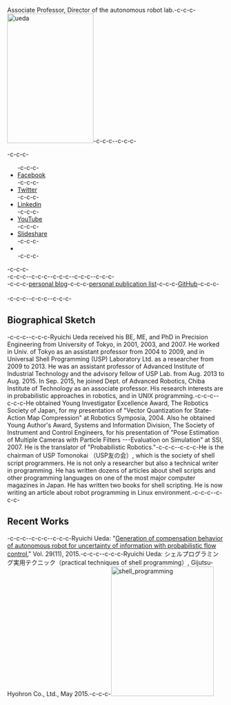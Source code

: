 Associate Professor, Director of the autonomous robot lab.-c-c-c-<a href="https://lab.ueda.asia/wp-content/uploads/2015/09/ueda.jpg"><img src="https://lab.ueda.asia/wp-content/uploads/2015/09/ueda-200x300.jpg" alt="ueda" width="200" height="300" class="alignright size-medium wp-image-106" /></a>-c-c-c--c-c-c-<div class="social-profile">-c-c-c- <ul>-c-c-c- <li class="facebook"><a href="https://www.facebook.com/profile.php?id=675930229170437#!/profile.php?id=675930229170437" title="Facebook" target="_blank">Facebook</a></li>-c-c-c- <li class="twitter"><a href="https://twitter.com/ryuichiueda" title="Twitter" target="_blank">Twitter</a></li>-c-c-c- <li class="linkedin"><a href="https://www.linkedin.com/profile/view?id=172472847" title="Linkedin" target="_blank">Linkedin</a></li>-c-c-c- <li class="you-tube"><a href="https://www.youtube.com/user/ryuichiueda/videos" title="YouTube" target="_blank">YouTube</a></li>-c-c-c- <li class="slideshare"><a href="http://www.slideshare.net/ryuichiueda" title="Slideshare" target="_blank">Slideshare</a></li>-c-c-c- <li></li>-c-c-c- </ul>-c-c-c-<br />-c-c-c-<div style="float:left" />-c-c-c-<a href="https://blog.ueda.asia" target="_blank">personal blog</a>-c-c-c-<a href="https://blog.ueda.asia/?page_id=728" target="_blank">personal publication list</a>-c-c-c-<a target="_blank" href="https://github.com/ryuichiueda">GitHub</a>-c-c-c-</div>-c-c-c--c-c-c--c-c-c--c-c-c-<div style="clear:both">&nbsp;</div>-c-c-c--c-c-c--c-c-c-<h2>Biographical Sketch</h2>-c-c-c--c-c-c-Ryuichi Ueda received his BE, ME, and PhD in Precision Engineering from University of Tokyo, in 2001, 2003, and 2007. He worked in Univ. of Tokyo as an assistant professor from 2004 to 2009, and in Universal Shell Programming (USP) Laboratory Ltd. as a researcher from 2009 to 2013. He was an assistant professor of Advanced Institute of Industrial Technology and the advisory fellow of USP Lab. from Aug. 2013 to Aug. 2015. In Sep. 2015, he joined Dept. of Advanced Robotics, Chiba Institute of Technology as an associate professor. His research interests are in probabilistic approaches in robotics, and in UNIX programming.-c-c-c--c-c-c-He obtained Young Investigator Excellence Award, The Robotics Society of Japan, for my presentation of "Vector Quantization for State-Action Map Compression" at Robotics Symposia, 2004. Also he obtained Young Author's Award, Systems and Information Division, The Society of Instrument and Control Engineers, for his presentation of "Pose Estimation of Multiple Cameras with Particle Filters ---Evaluation on Simulation" at SSI, 2007. He is the translator of "Probabilistic Robotics."-c-c-c--c-c-c-He is the chairman of USP Tomonokai （USP友の会）, which is the society of shell script programmers. He is not only a researcher but also a technical writer in programming. He has written dozens of articles about shell scripts and other programming languages on one of the most major computer magazines in Japan. He has written two books for shell scripting. He is now writing an article about robot programming in Linux environment.-c-c-c--c-c-c-<h2>Recent Works</h2>-c-c-c--c-c-c--c-c-c-Ryuichi Ueda: "<a href="http://www.tandfonline.com/doi/abs/10.1080/01691864.2015.1009943#.Vf1cbp3tmko" target="_blank">Generation of compensation behavior of autonomous robot for uncertainty of information with probabilistic flow control</a>," Vol. 29(11), 2015.-c-c-c--c-c-c-Ryuichi Ueda: シェルプログラミング実用テクニック（practical techniques of shell programming）, Gijutsu-Hyohron Co., Ltd., May 2015.-c-c-c-<a href="https://lab.ueda.asia/wp-content/uploads/2015/09/shell_programming.jpg"><img src="https://lab.ueda.asia/wp-content/uploads/2015/09/shell_programming-238x300.jpg" alt="shell_programming" width="238" height="300" class="alignright size-medium wp-image-132" /></a>
